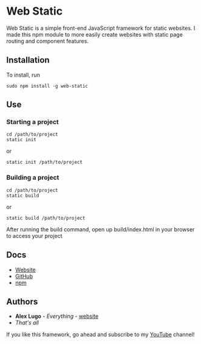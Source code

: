 # Web Static
Web Static is a simple front-end JavaScript framework for static websites. I made this npm module to more easily create websites with static page routing and component features.

## Installation
To install, run

```
sudo npm install -g web-static
```

## Use
### Starting a project
```
cd /path/to/project
static init
```
or
```
static init /path/to/project
```
### Building a project
```
cd /path/to/project
static build
```
or
```
static build /path/to/project
```
After running the build command, open up build/index.html in your browser to access your project

## Docs
* [Website](https://alugocp.github.io/ws-page/)
* [GitHub](https://github.com/alugocp/web-static)
* [npm](https://www.npmjs.com/package/web-static)

## Authors
* **Alex Lugo** - *Everything* - [website](http://alexlugo.net)
* *That's all*

If you like this framework, go ahead and subscribe to my [YouTube](https://www.youtube.com/channel/UCe076uBvUGXWHxk_v0TqdJQ) channel!
